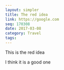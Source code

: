 ```yaml
---
layout: simpler
title: The red idea
link: https://google.com
seq: 170308
date: 2017-03-08
category: Travel
tags:
---
```


This is the red idea

I think it is a good one
